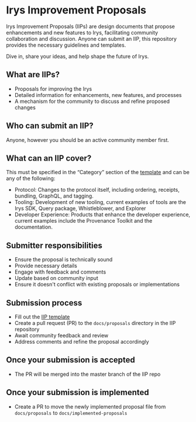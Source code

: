# Irys Improvement Proposals

Irys Improvement Proposals (IIPs) are design documents that propose enhancements and new features to Irys, facilitating community collaboration and discussion. Anyone can submit an IIP, this repository provides the necessary guidelines and templates.

Dive in, share your ideas, and help shape the future of Irys.

## What are IIPs?

-   Proposals for improving the Irys
-   Detailed information for enhancements, new features, and processes
-   A mechanism for the community to discuss and refine proposed changes

## Who can submit an IIP?

Anyone, however you should be an active community member first.

## What can an IIP cover?

This must be specified in the “Category” section of the [template](./docs/IIP-template.md) and can be any of the following:

-   Protocol: Changes to the protocol itself, including ordering, receipts, bundling, GraphQL, and tagging.
-   Tooling: Development of new tooling, current examples of tools are the Irys SDK, Query package, Whistleblower, and Explorer
-   Developer Experience: Products that enhance the developer experience, current examples include the Provenance Toolkit and the documentation.

## Submitter responsibilities

-   Ensure the proposal is technically sound
-   Provide necessary details
-   Engage with feedback and comments
-   Update based on community input
-   Ensure it doesn't conflict with existing proposals or implementations

## Submission process

-   Fill out the [IIP template](./docs/IIP-template.md)
-   Create a pull request (PR) to the `docs/proposals` directory in the IIP repository
-   Await community feedback and review
-   Address comments and refine the proposal accordingly

## Once your submission is accepted

-   The PR will be merged into the master branch of the IIP repo

## Once your submission is implemented

-   Create a PR to move the newly implemented proposal file from `docs/proposals` to `docs/implemented-proposals`

